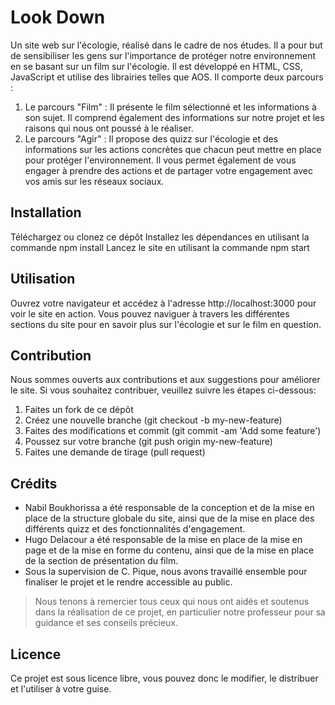 # Look Down
Un site web sur l'écologie, réalisé dans le cadre de nos études. Il a pour but de sensibiliser les gens sur l'importance de protéger notre environnement en se basant sur un film sur l'écologie. Il est développé en HTML, CSS, JavaScript et utilise des librairies telles que AOS.
Il comporte deux parcours :

<ol>
<li>Le parcours "Film" : Il présente le film sélectionné et les informations à son sujet. Il comprend également des informations sur notre projet et les raisons qui nous ont poussé à le réaliser.</li>
<li>Le parcours "Agir" : Il propose des quizz sur l'écologie et des informations sur les actions concrètes que chacun peut mettre en place pour protéger l'environnement. Il vous permet également de vous engager à prendre des actions et de partager votre engagement avec vos amis sur les réseaux sociaux.</li>
</ol>

## Installation
Téléchargez ou clonez ce dépôt
Installez les dépendances en utilisant la commande npm install
Lancez le site en utilisant la commande npm start
## Utilisation
Ouvrez votre navigateur et accédez à l'adresse http://localhost:3000 pour voir le site en action. Vous pouvez naviguer à travers les différentes sections du site pour en savoir plus sur l'écologie et sur le film en question.

## Contribution
Nous sommes ouverts aux contributions et aux suggestions pour améliorer le site. Si vous souhaitez contribuer, veuillez suivre les étapes ci-dessous:
<ol>
<li>Faites un fork de ce dépôt</li>
<li>Créez une nouvelle branche (git checkout -b my-new-feature)</li>
<li>Faites des modifications et commit (git commit -am 'Add some feature')</li>
<li>Poussez sur votre branche (git push origin my-new-feature)</li>
  <li>Faites une demande de tirage (pull request)</li>
</ol>

## Crédits
<ul>
<li>Nabil Boukhorissa a été responsable de la conception et de la mise en place de la structure globale du site, ainsi que de la mise en place des différents quizz et des fonctionnalités d'engagement.</li>
<li>Hugo Delacour a été responsable de la mise en place de la mise en page et de la mise en forme du contenu, ainsi que de la mise en place de la section de présentation du film.</li>
<li>Sous la supervision de C. Pique, nous avons travaillé ensemble pour finaliser le projet et le rendre accessible au public.</li>
</ul>

>Nous tenons à remercier tous ceux qui nous ont aidés et soutenus dans la réalisation de ce projet, en particulier notre professeur pour sa guidance et ses conseils précieux.

## Licence
Ce projet est sous licence libre, vous pouvez donc le modifier, le distribuer et l'utiliser à votre guise.
